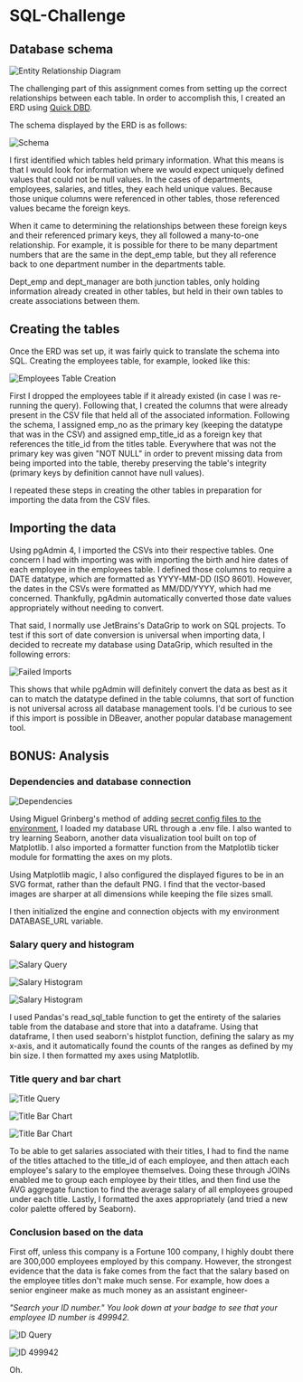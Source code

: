 # SQL-Challenge

## Database schema

![Entity Relationship Diagram](Images/ERD.png)

The challenging part of this assignment comes from setting up the correct
relationships between each table. In order to accomplish this, I created an ERD
using [Quick DBD](http://www.quickdatabasediagrams.com).

The schema displayed by the ERD is as follows:

![Schema](Images/schema.png)

I first identified which tables held primary information. What this means is
that I would look for information where we would expect uniquely defined values
that could not be null values. In the cases of departments, employees, salaries,
and titles, they each held unique values. Because those unique columns were
referenced in other tables, those referenced values became the foreign keys.

When it came to determining the relationships between these foreign keys and
their referenced primary keys, they all followed a many-to-one relationship.
For example, it is possible for there to be many department numbers that are the
same in the dept_emp table, but they all reference back to one department number
in the departments table.

Dept_emp and dept_manager are both junction tables, only holding information
already created in other tables, but held in their own tables to create
associations between them.

## Creating the tables

Once the ERD was set up, it was fairly quick to translate the schema into SQL.
Creating the employees table, for example, looked like this:

![Employees Table Creation](Images/employeestable.png)

First I dropped the employees table if it already existed (in case I was
re-running the query). Following that, I created the columns that were already
present in the CSV file that held all of the associated information. Following
the schema, I assigned emp_no as the primary key (keeping the datatype that was
in the CSV) and assigned emp_title_id as a foreign key that references the
title_id from the titles table. Everywhere that was not the primary key was
given "NOT NULL" in order to prevent missing data from being imported into the
table, thereby preserving the table's integrity (primary keys by definition
cannot have null values).

I repeated these steps in creating the other tables in preparation for importing
the data from the CSV files.

## Importing the data

Using pgAdmin 4, I imported the CSVs into their respective tables. One concern I
had with importing was with importing the birth and hire dates of each employee
in the employees table. I defined those columns to require a DATE datatype,
which are formatted as YYYY-MM-DD (ISO 8601). However, the dates in the CSVs
were formatted as MM/DD/YYYY, which had me concerned. Thankfully, pgAdmin
automatically converted those date values appropriately without needing to
convert.

That said, I normally use JetBrains's DataGrip to work on SQL projects. To test
if this sort of date conversion is universal when importing data, I decided to
recreate my database using DataGrip, which resulted in the following errors:

![Failed Imports](Images/failedimports.png)

This shows that while pgAdmin will definitely convert the data as best as it can
to match the datatype defined in the table columns, that sort of function is not
universal across all database management tools. I'd be curious to see if this
import is possible in DBeaver, another popular database management tool.

## BONUS: Analysis

### Dependencies and database connection

![Dependencies](Images/dependencies.png)

Using Miguel Grinberg's method of adding 
[secret config files to the environment](https://youtu.be/2uaTPmNvH0I?t=998),
I loaded my database URL through a .env file. I also wanted to try learning
Seaborn, another data visualization tool built on top of Matplotlib. I also
imported a formatter function from the Matplotlib ticker module for formatting
the axes on my plots.

Using Matplotlib magic, I also configured the displayed figures to be in an SVG
format, rather than the default PNG. I find that the vector-based images are
sharper at all dimensions while keeping the file sizes small.

I then initialized the engine and connection objects with my environment
DATABASE_URL variable.

### Salary query and histogram

![Salary Query](Images/salaryquery.png)

![Salary Histogram](Images/salaryhistogram.png)

![Salary Histogram](Images/histogram.svg)

I used Pandas's read_sql_table function to get the entirety of the salaries
table from the database and store that into a dataframe. Using that dataframe,
I then used seaborn's histplot function, defining the salary as my x-axis, and
it automatically found the counts of the ranges as defined by my bin size. I
then formatted my axes using Matplotlib.

### Title query and bar chart

![Title Query](Images/titlequery.png)

![Title Bar Chart](Images/titlebarchart.png)

![Title Bar Chart](Images/barchart.svg)

To be able to get salaries associated with their titles, I had to find the
name of the titles attached to the title_id of each employee, and then attach
each employee's salary to the employee themselves. Doing these through JOINs
enabled me to group each employee by their titles, and then find use the AVG
aggregate function to find the average salary of all employees grouped under
each title. Lastly, I formatted the axes appropriately (and tried a new color
palette offered by Seaborn).

### Conclusion based on the data

First off, unless this company is a Fortune 100 company, I highly doubt there
are 300,000 employees employed by this company. However, the strongest evidence
that the data is fake comes from the fact that the salary based on the employee
titles don't make much sense. For example, how does a senior engineer make as
much money as an assistant engineer-

*"Search your ID number." You look down at your badge to see that your employee
ID number is 499942.*

![ID Query](Images/idquery.png)

![ID 499942](Images/id499942.png)

Oh.
